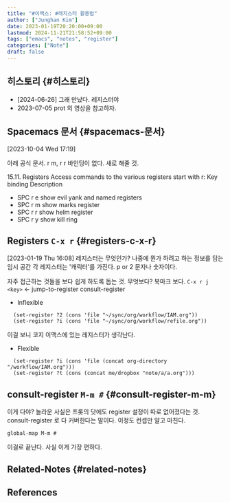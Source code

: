 ```yaml
---
title: "#이맥스: #레지스터 활용법"
author: ["Junghan Kim"]
date: 2023-01-19T20:20:00+09:00
lastmod: 2024-11-21T21:58:52+09:00
tags: ["emacs", "notes", "register"]
categories: ["Note"]
draft: false
---
```


## 히스토리 {#히스토리}

-   [2024-06-26] 그래 만났다. 레지스터야
-   2023-07-05 prot 의 영상을 참고하자.


## Spacemacs 문서 {#spacemacs-문서}

<span class="timestamp-wrapper"><span class="timestamp">[2023-10-04 Wed 17:19]</span></span>

아래 공식 문서. r m, r r 바인딩이 없다. 새로 해줄 것.

15.11. Registers Access commands to the various registers start with r: Key binding Description

-   SPC r e show evil yank and named registers
-   SPC r m show marks register
-   SPC r r show helm register
-   SPC r y show kill ring


## Registers `C-x r` {#registers-c-x-r}

<span class="timestamp-wrapper"><span class="timestamp">[2023-01-19 Thu 16:08]</span></span> 레지스터는 무엇인가? 나중에 뭔가 하려고 하는 정보를 담는 임시 공간 각 레지스터는 '캐릭터'를 가진다. p or 2 문자나 숫자이다.

자주 접근하는 것들을 보다 쉽게 하도록 돕는 것. 무엇보다? 북마크 보다. `C-x r j <key>` &lt;- jump-to-register consult-register

-   Inflexible

<!--listend-->

```emacs-lisp
  (set-register ?2 (cons 'file "~/sync/org/workflow/IAM.org"))
  (set-register ?i (cons 'file "~/sync/org/workflow/refile.org"))
```

이걸 보니 코지 이맥스에 있는 레지스터가 생각난다.

-   Flexible

<!--listend-->

```emacs-lisp
  (set-register ?i (cons 'file (concat org-directory "/workflow/IAM.org")))
  (set-register ?t (cons (concat me/dropbox "note/a/a.org")))
```


## consult-register `M-m #` {#consult-register-m-m}

이게 다야? 놀라운 사실은 프롯의 닷에도 register 설정이 따로 없어졌다는 것. consult-register 로 다 커버한다는 말이다. 이정도 컨셉만 알고 마친다.

```text
global-map M-m #
```

이걸로 끝난다. 사실 이게 가장 편하다.


## Related-Notes {#related-notes}

## References

<style>.csl-entry{text-indent: -1.5em; margin-left: 1.5em;}</style><div class="csl-bib-body">
</div>
